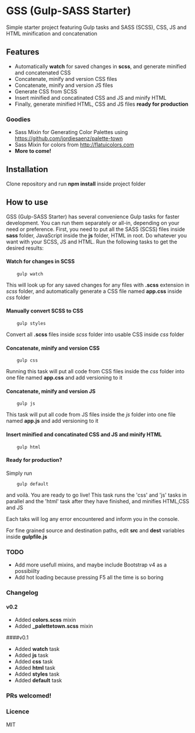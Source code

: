 # GSS (Gulp-SASS Starter)
Simple starter project featuring Gulp tasks and SASS (SCSS), CSS, JS and HTML minification and concatenation

## Features
* Automatically **watch** for saved changes in **scss**, and generate minified and concatenated CSS
* Concatenate, minify and version CSS files
* Concatenate, minify and version JS files
* Generate CSS from SCSS
* Insert minified and concatinated CSS and JS and minify HTML
* Finally, generate minified HTML, CSS and JS files **ready for production**

### Goodies
* Sass Mixin for Generating Color Palettes using https://github.com/jordiesaenz/palette-town
* Sass Mixin for colors from http://flatuicolors.com
* **More to come!**

## Installation
Clone repository and run **npm install** inside project folder

## How to use
GSS (Gulp-SASS Starter) has several convenience Gulp tasks for faster development.
You can run them separately or all-in, depending on your need or preference.
First, you need to put all the SASS (SCSS) files inside **sass** folder, JavaScript inside the **js** folder, HTML in root.
Do whatever you want with your SCSS, JS and HTML.
Run the following tasks to get the desired results:

#### Watch for changes in SCSS
```
    gulp watch
```
This will look up for any saved changes for any files with **.scss** extension in *scss* folder, and automatically generate a CSS file named **app.css** inside *css* folder

#### Manually convert SCSS to CSS
```
    gulp styles
```
Convert all **.scss** files inside *scss* folder into usable CSS inside *css* folder

#### Concatenate, minify and version CSS
```
    gulp css
```
Running this task will put all code from CSS files inside the *css* folder into one file named **app.css** and add versioning to it

#### Concatenate, minify and version JS
```
    gulp js
```
This task will put all code from JS files inside the *js* folder into one file named **app.js** and add versioning to it

#### Insert minified and concatinated CSS and JS and minify HTML
```
    gulp html
```

#### Ready for production?
Simply run
```
    gulp default
```
and voilà. You are ready to go live!
This task runs the 'css' and 'js' tasks in parallel and the 'html' task after they have finished, and minifies HTML,CSS and JS

Each taks will log any error encountered and inform you in the console.

For fine grained source and destination paths, edit **src** and **dest** variables inside **gulpfile.js**


### TODO
* Add more usefull mixins, and maybe include Bootstrap v4 as a possibiilty
* Add hot loading because pressing F5 all the time is so boring


### Changelog

#### v0.2
* Added **colors.scss** mixin
* Added **_palettetown.scss** mixin

####v0.1
* Added **watch** task
* Added **js** task
* Added **css** task
* Added **html** task
* Added **styles** task
* Added **default** task


### PRs welcomed!


### Licence
MIT